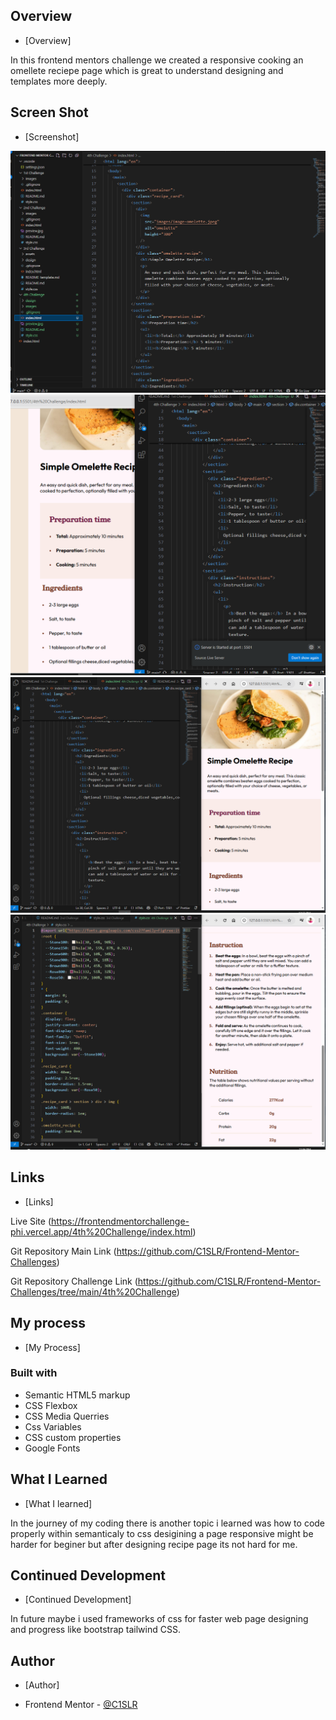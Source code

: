 ## Overview

- [Overview]

In this frontend mentors challenge we created a responsive cooking an omellete reciepe page which is great to understand designing and templates more deeply.

## Screen Shot

- [Screenshot]

![](images/ss1.png) 
![](images/ss2.png)
![](images/ss3.png)
![](images/ss4.png)

## Links

- [Links]

Live Site (https://frontendmentorchallenge-phi.vercel.app/4th%20Challenge/index.html)

Git Repository Main Link (https://github.com/C1SLR/Frontend-Mentor-Challenges)

Git Repository Challenge Link (https://github.com/C1SLR/Frontend-Mentor-Challenges/tree/main/4th%20Challenge)

## My process

- [My Process]

### Built with
- Semantic HTML5 markup
- CSS Flexbox
- CSS Media Querries
- Css Variables
- CSS custom properties
- Google Fonts

## What I Learned

- [What I learned]

In the journey of my coding there is another topic i learned was how to code properly within semanticaly to css desigining a page responsive might be harder for beginer but after designing recipe page its not hard for me.

## Continued Development

- [Continued Development]

In future maybe i used frameworks of css for faster web page designing and progress like bootstrap tailwind CSS.

## Author

- [Author]

- Frontend Mentor - [@C1SLR](https://www.frontendmentor.io/profile/C1SLR)